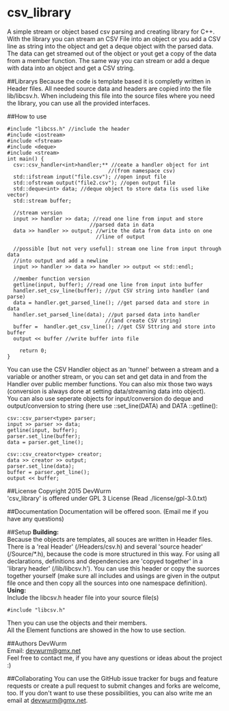 # csv_library
A simple stream or object based csv parsing and creating library for C++.
With the library you can stream an CSV File into an object or you add 
a CSV line as string into the object and get a deque object with the parsed data.
The data can get streamed out of the object or yout get a copy of the data from a member function.
The same way you can stream or add a deque with data into an object and get a CSV string.

##Librarys
Because the code is template based it is completly written in Header files. All needed source data and headers are
copied into the file lib/libcsv.h. When includeing this file into the source files where you need the library, you
can use all the provided interfaces.

##How to use

    #include "libcss.h" //include the header
    #include <iostream>
    #include <fstream>
    #include <deque>
    #include <stream>
    int main() {
      csv::csv_handler<int>handler;** //ceate a handler object for int 
									 //(from namespace csv)
      std::ifstream input("file.csv"); //open input file
      std::ofstream output("file2.csv"); //open output file
      std::deque<int> data; //deque object to store data (is used like vector)
      std::stream buffer;
      
      //stream version
      input >> handler >> data; //read one line from input and store
						       //parsed data in data
      data >> handler >> output; //write the data from data into on one
								 //line of output
      
      //possible [but not very useful]: stream one line from input through data
      //into output and add a newline
      input >> handler >> data >> handler >> output << std::endl; 
      
      //member function version
      getline(input, buffer); //read one line from input into buffer
      handler.set_csv_line(buffer); //put CSV string into handler (and parse)
      data = handler.get_parsed_line(); //get parsed data and store in data
      handler.set_parsed_line(data); //put parsed data into handler 
									//(and create CSV string)
      buffer =  handler.get_csv_line(); //get CSV Sttring and store into buffer
      output << buffer //write buffer into file
      
    	return 0;
    }


You can use the CSV Handler object as an 'tunnel' between a stream and a variable or another stream, or you can set
and get data in and from the Handler over public member functions. You can also mix those two ways (conversion is always
done at setting data/streaming data into object).<br>
You can also use seperate objects for input/conversion do deque and output/conversion to string (here use ::set_line(DATA)
and DATA ::getline():

    csv::csv_parser<type> parser;
    input >> parser >> data;
    getline(input, buffer);
    parser.set_line(buffer);
    data = parser.get_line();
    
    csv::csv_creator<type> creator;
    data >> creator >> output;
    parser.set_line(data);
    buffer = parser.get_line();
    output << buffer;


##License
Copyright 2015 DevWurm<br>
'csv_library' is offered under GPL 3 License (Read ./license/gpl-3.0.txt)

##Documentation
Documentation will be offered soon. (Email me if you have any questions)

##Setup
<b>Building:</b><br>
Because the objects are templates, all souces are written in Header files. There is a 'real Header' (/Headers/csv.h) and
several 'source header' (/Source/*.h), because the code is more structured in this way. For using all declarations, 
definitions and dependencies are 'copyed together' in a 'library header' (/lib/libcsv.h'). You can use this header
or copy the suorces together yourself (make sure all includes and usings are given in the output file once and then copy
all the sources into one namespace definition).
<b>Using:</b><br>
Include the libcsv.h header file into your source file(s)
<pre><code>#include "libcsv.h"</code></pre>
Then you can use the objects and their members.
<br>
All the Element functions are showed in the how to use section.

##Authors
DevWurm<br>
Email: <a href='mailto:devwurm@gmx.net'>devwurm@gmx.net</a><br>
Feel free to contact me, if you have any questions or ideas about the project :)

##Collaborating
You can use the GitHub issue tracker for bugs and feature requests or create a pull request to submit 
changes and forks are welcome, too.
If you don't want to use these possibilities, you can also write me an email at 
<a href='mailto:devwurm@gmx.net'>devwurm@gmx.net</a>.

